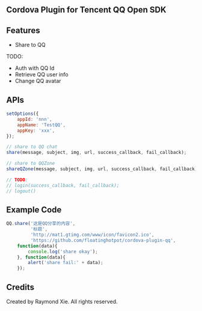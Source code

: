 ## Cordova Plugin for Tencent QQ Open SDK ##


## Features ##

* Share to QQ

TODO:

* Auth with QQ Id
* Retrieve QQ user info
* Change QQ avatar

## APIs ##

```javascript
setOptions({
    appId: 'nnn',
    appName: 'TestQQ',
    appKey: 'xxx',
});

// share to QQ chat
share(message, subject, img, url, success_callback, fail_callback);

// share to QQZone
shareQZone(message, subject, img, url, success_callback, fail_callback);

// TODO:
// login(success_callback, fail_callback);
// logout()

```

## Example Code ##

```javascript
QQ.share('这是QQ分享的内容',
         '标题',
         'http://mat1.gtimg.com/www/icon/favicon2.ico',
         'https://github.com/floatinghotpot/cordova-plugin-qq',
    function(data){
        console.log('share okay');
    }, function(data){
        alert('share fail:' + data);
    });

```

## Credits ##

Created by Raymond Xie. All rights reserved.


